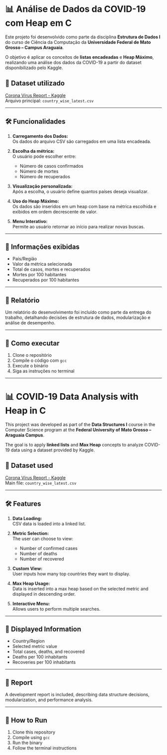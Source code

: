 # 📊 Análise de Dados da COVID-19 com Heap em C

Este projeto foi desenvolvido como parte da disciplina **Estrutura de Dados I** do curso de Ciência da Computação da **Universidade Federal de Mato Grosso – Campus Araguaia**.

O objetivo é aplicar os conceitos de **listas encadeadas** e **Heap Máximo**, realizando uma análise dos dados da COVID-19 a partir do dataset disponibilizado pelo Kaggle.

## 🔗 Dataset utilizado
[Corona Virus Report - Kaggle](https://www.kaggle.com/datasets/imdevskp/corona-virus-report?select=country_wise_latest.csv)  
Arquivo principal: `country_wise_latest.csv`

---

## 🛠️ Funcionalidades

1. **Carregamento dos Dados:**  
   Os dados do arquivo CSV são carregados em uma lista encadeada.

2. **Escolha da métrica:**  
   O usuário pode escolher entre:
   - Número de casos confirmados
   - Número de mortes
   - Número de recuperados

3. **Visualização personalizada:**  
   Após a escolha, o usuário define quantos países deseja visualizar.

4. **Uso do Heap Máximo:**  
   Os dados são inseridos em um heap com base na métrica escolhida e exibidos em ordem decrescente de valor.

5. **Menu Interativo:**  
   Permite ao usuário retornar ao início para realizar novas buscas.

---

## 📌 Informações exibidas
- País/Região
- Valor da métrica selecionada
- Total de casos, mortes e recuperados
- Mortes por 100 habitantes
- Recuperados por 100 habitantes

---

## 📄 Relatório
Um relatório do desenvolvimento foi incluído como parte da entrega do trabalho, detalhando decisões de estrutura de dados, modularização e análise de desempenho.

---

## 🚀 Como executar

1. Clone o repositório
2. Compile o código com `gcc`
3. Execute o binário
4. Siga as instruções no terminal

---

# 📊 COVID-19 Data Analysis with Heap in C

This project was developed as part of the **Data Structures I** course in the Computer Science program at the **Federal University of Mato Grosso – Araguaia Campus**.

The goal is to apply **linked lists** and **Max Heap** concepts to analyze COVID-19 data using a dataset provided by Kaggle.

## 🔗 Dataset used
[Corona Virus Report - Kaggle](https://www.kaggle.com/datasets/imdevskp/corona-virus-report?select=country_wise_latest.csv)  
Main file: `country_wise_latest.csv`

---

## 🛠️ Features

1. **Data Loading:**  
   CSV data is loaded into a linked list.

2. **Metric Selection:**  
   The user can choose to view:
   - Number of confirmed cases
   - Number of deaths
   - Number of recovered

3. **Custom View:**  
   User inputs how many top countries they want to display.

4. **Max Heap Usage:**  
   Data is inserted into a max heap based on the selected metric and displayed in descending order.

5. **Interactive Menu:**  
   Allows users to perform multiple searches.

---

## 📌 Displayed Information
- Country/Region
- Selected metric value
- Total cases, deaths, and recovered
- Deaths per 100 inhabitants
- Recoveries per 100 inhabitants

---

## 📄 Report
A development report is included, describing data structure decisions, modularization, and performance analysis.

---

## 🚀 How to Run

1. Clone this repository
2. Compile using `gcc`
3. Run the binary
4. Follow the terminal instructions

